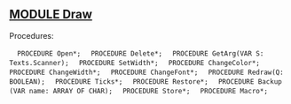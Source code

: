 
## [MODULE Draw](https://github.com/io-core/Draw/blob/main/Draw.Mod)

Procedures:

[](https://github.com/io-core/Draw/blob/main/Draw.Mod#L15) `  PROCEDURE Open*;`
[](https://github.com/io-core/Draw/blob/main/Draw.Mod#L36) `  PROCEDURE Delete*;`
[](https://github.com/io-core/Draw/blob/main/Draw.Mod#L45) `  PROCEDURE GetArg(VAR S: Texts.Scanner);`
[](https://github.com/io-core/Draw/blob/main/Draw.Mod#L54) `  PROCEDURE SetWidth*;`
[](https://github.com/io-core/Draw/blob/main/Draw.Mod#L60) `  PROCEDURE ChangeColor*;`
[](https://github.com/io-core/Draw/blob/main/Draw.Mod#L68) `  PROCEDURE ChangeWidth*;`
[](https://github.com/io-core/Draw/blob/main/Draw.Mod#L76) `  PROCEDURE ChangeFont*;`
[](https://github.com/io-core/Draw/blob/main/Draw.Mod#L85) `  PROCEDURE Redraw(Q: BOOLEAN);`
[](https://github.com/io-core/Draw/blob/main/Draw.Mod#L96) `  PROCEDURE Ticks*;`
[](https://github.com/io-core/Draw/blob/main/Draw.Mod#L100) `  PROCEDURE Restore*;`
[](https://github.com/io-core/Draw/blob/main/Draw.Mod#L104) `  PROCEDURE Backup (VAR name: ARRAY OF CHAR);`
[](https://github.com/io-core/Draw/blob/main/Draw.Mod#L115) `  PROCEDURE Store*;`
[](https://github.com/io-core/Draw/blob/main/Draw.Mod#L142) `  PROCEDURE Macro*;`
